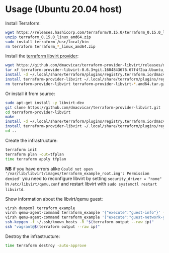 # Usage (Ubuntu 20.04 host)

Install Terraform:

```bash
wget https://releases.hashicorp.com/terraform/0.15.0/terraform_0.15.0_linux_amd64.zip
unzip terraform_0.15.0_linux_amd64.zip
sudo install terraform /usr/local/bin
rm terraform terraform_*_linux_amd64.zip
```

Install the [terraform libvirt provider](https://github.com/dmacvicar/terraform-provider-libvirt):

```bash
wget https://github.com/dmacvicar/terraform-provider-libvirt/releases/download/v0.6.3/terraform-provider-libvirt-0.6.3+git.1604843676.67f4f2aa.Ubuntu_20.04.amd64.tar.gz
tar xf terraform-provider-libvirt-0.6.3+git.1604843676.67f4f2aa.Ubuntu_20.04.amd64.tar.gz
install -d ~/.local/share/terraform/plugins/registry.terraform.io/dmacvicar/libvirt/0.6.3/linux_amd64
install terraform-provider-libvirt ~/.local/share/terraform/plugins/registry.terraform.io/dmacvicar/libvirt/0.6.3/linux_amd64/
rm terraform-provider-libvirt terraform-provider-libvirt-*.amd64.tar.gz
```

Or install it from source:

```bash
sudo apt-get install -y libvirt-dev
git clone https://github.com/dmacvicar/terraform-provider-libvirt.git
cd terraform-provider-libvirt
make
install -d ~/.local/share/terraform/plugins/registry.terraform.io/dmacvicar/libvirt/0.6.3/linux_amd64
install terraform-provider-libvirt ~/.local/share/terraform/plugins/registry.terraform.io/dmacvicar/libvirt/0.6.3/linux_amd64/
cd ..
```

Create the infrastructure:

```bash
terraform init
terraform plan -out=tfplan
time terraform apply tfplan
```

**NB** if you have errors alike `Could not open '/var/lib/libvirt/images/terraform_example_root.img': Permission denied'` you need to reconfigure libvirt by setting `security_driver = "none"` in `/etc/libvirt/qemu.conf` and restart libvirt with `sudo systemctl restart libvirtd`.

Show information about the libvirt/qemu guest:

```bash
virsh dumpxml terraform_example
virsh qemu-agent-command terraform_example '{"execute":"guest-info"}' --pretty
virsh qemu-agent-command terraform_example '{"execute":"guest-network-get-interfaces"}' --pretty
ssh-keygen -f ~/.ssh/known_hosts -R "$(terraform output --raw ip)"
ssh "vagrant@$(terraform output --raw ip)"
```

Destroy the infrastructure:

```bash
time terraform destroy -auto-approve
```
